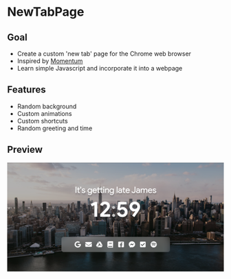 # NewTabPage
## Goal
* Create a custom 'new tab' page for the Chrome web browser
* Inspired by [Momentum](https://chrome.google.com/webstore/detail/momentum/laookkfknpbbblfpciffpaejjkokdgca?hl=en)
* Learn simple Javascript and incorporate it into a webpage
## Features
* Random background
* Custom animations
* Custom shortcuts
* Random greeting and time
## Preview
![Preview](/assets/Preview.png)
